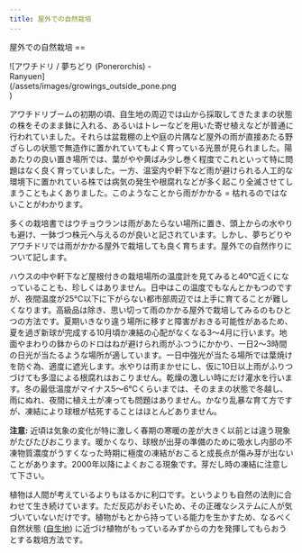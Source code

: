 ```yaml
---
title: 屋外での自然栽培
---
```

<link rel="stylesheet" href="/assets/stylesheets/ponerorchis.css" />
屋外での自然栽培
==
<figure style="margin-left: 0; width: 300px;">
![アワチドリ / 夢ちどり (Ponerorchis) - Ranyuen](/assets/images/growings_outside_pone.png)
</figure>
アワチドリブームの初期の頃、自生地の周辺では山から採取してきたままの状態の株をそのまま鉢に入れる、あるいはトレーなどを用いた寄せ植えなどが普通に行われていました。それらは盆栽棚の上や庭の片隅など屋外の雨が直接あたる野ざらしの状態で無造作に置かれていてもよく育っている光景が見られました。陽あたりの良い置き場所では、葉がやや黄ばみ少し巻く程度でこれといって特に問題はなく良く育っていました。一方、温室内や軒下など雨が避けられる人工的な環境下に置かれている株では病気の発生や根腐れなどが多く起こり全滅させてしまうこともよくありました。このようなことから雨がかかる = 枯れるのではないことがわかります。

多くの栽培書ではウチョウランは雨があたらない場所に置き、頭上からの水やりも避け、一鉢づつ株元へ与えるのが良いと記されています。しかし、夢ちどりやアワチドリでは雨がかかる屋外で栽培しても良く育ちます。屋外での自然作りについて記します。

ハウスの中や軒下など屋根付きの栽培場所の温度計を見てみると40℃近くになっていることも、珍しくはありません。日中はこの温度でもなんとかもつのですが、夜間温度が25℃以下に下がらない都市部周辺では上手に育てることが難しくなります。高級品は除き、思い切って雨のかかる屋外で栽培してみるのもひとつの方法です。夏期いきなり違う場所に移すと障害がおきる可能性があるため、夏を過ぎ新球が完成する10月頃か凍結の心配がなくなる3～4月に行います。地面やまわりの鉢からのドロはねが避けられ雨がふつうにかかり、一日2～3時間の日光が当たるような場所が適しています。一日中強光が当たる場所では葉焼けを防ぐ為、適度に遮光します。水やりは雨まかせにし、仮に10日以上雨がふりつづけても多湿による根腐れはおこりません。乾燥の激しい時にだけ灌水を行います。冬の最低温度がマイナス5～6℃くらいまでは、そのままの状態で冬越し、雨にぬれ、夜間に植え土が凍っても問題はありません。かなり乱暴な育て方ですが、凍結により球根が枯死することはほとんどありません。

<b>注意:</b> 近頃は気象の変化が特に激しく春期の寒暖の差が大きく以前とは違う現象がたびたびおこります。暖かくなり、球根が出芽の準備のために吸水し内部の不凍物質濃度がうすくなった時期に極度の凍結がおこると成長点が傷み芽が出ないことがあります。2000年以降によくおこる現象です。芽だし時の凍結に注意して下さい。

植物は人間が考えているよりもはるかに利口です。というよりも自然の法則に合わせて生き続けています。ただ反応がおそいため、その正確なシステムに人が気づいていないだけです。植物がもとから持っている能力を生かすため、なるべく自然状態 ([自生地](ponerorchis/learning/index)) に近づけ植物がもっているみずからの力を発揮してもらおうとする栽培方法です。
